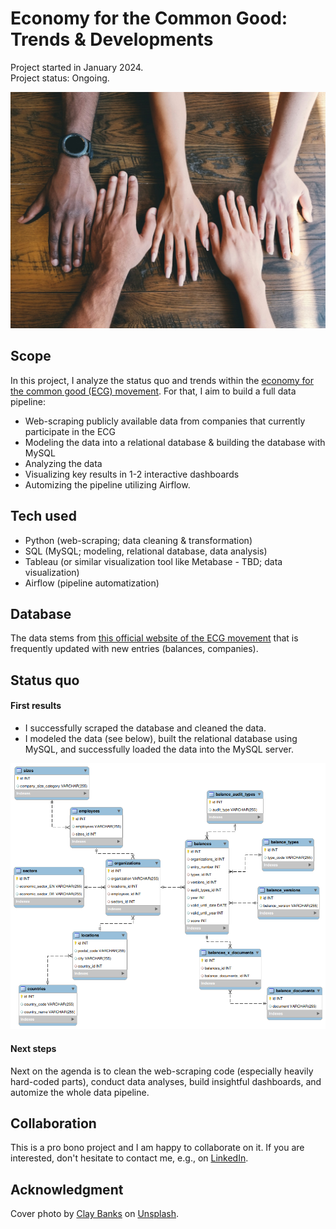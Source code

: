 # Economy for the Common Good: Trends & Developments
Project started in January 2024.  
Project status: Ongoing.

![cover_photo](hands_picture.jpg)

## Scope
In this project, I analyze the status quo and trends within the [economy for the common good (ECG) movement](https://www.ecogood.org/). For that, I aim to build a full data pipeline:
- Web-scraping publicly available data from companies that currently participate in the ECG
- Modeling the data into a relational database & building the database with MySQL
- Analyzing the data
- Visualizing key results in 1-2 interactive dashboards
- Automizing the pipeline utilizing Airflow.

## Tech used
- Python (web-scraping; data cleaning & transformation)
- SQL (MySQL; modeling, relational database, data analysis)
- Tableau (or similar visualization tool like Metabase - TBD; data visualization)
- Airflow (pipeline automatization)

## Database
The data stems from [this official website of the ECG movement](https://audit.ecogood.org/firmenauskunft-fvz/) that is frequently updated with new entries (balances, companies).

## Status quo
#### First results
- I successfully scraped the database and cleaned the data.
- I modeled the data (see below), built the relational database using MySQL, and successfully loaded the data into the MySQL server.

![ECG_database_model](data/modeling/ecg_database_model_EER_diagram.png)

#### Next steps
Next on the agenda is to clean the web-scraping code (especially heavily hard-coded parts), conduct data analyses, build insightful dashboards, and automize the whole data pipeline.

## Collaboration
This is a pro bono project and I am happy to collaborate on it. If you are interested, don't hesitate to contact me, e.g., on [LinkedIn](https://www.linkedin.com/in/sebastian-bobeth/).

## Acknowledgment
Cover photo by <a href="https://unsplash.com/@claybanks?utm_content=creditCopyText&utm_medium=referral&utm_source=unsplash">Clay Banks</a> on <a href="https://unsplash.com/photos/five-human-hands-on-brown-surface-LjqARJaJotc?utm_content=creditCopyText&utm_medium=referral&utm_source=unsplash">Unsplash</a>.
